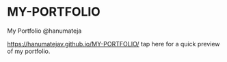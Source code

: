 # MY-PORTFOLIO
My Portfolio @hanumateja

 https://hanumatejav.github.io/MY-PORTFOLIO/   tap here for a quick preview of my portfolio.
